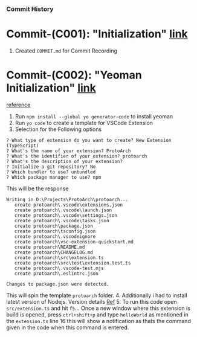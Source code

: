 ### Commit History

# Commit-(C001): "Initialization" [link](https://github.com/joabeliot/ProtoArch/tree/048337b67e19818e95a905f0f14b9b02ad9677b5)
1. Created `COMMIT.md` for Commit Recording

# Commit-(C002): "Yeoman Initialization" [link]()
[reference](https://code.visualstudio.com/api/get-started/your-first-extension)
1. Run `npm install --global yo generator-code` to install yeoman
2. Run `yo code` to create a template for VSCode Extension
3. Selection for the Following options
```shell
? What type of extension do you want to create? New Extension (TypeScript)
? What's the name of your extension? ProtoArch
? What's the identifier of your extension? protoarch
? What's the description of your extension? 
? Initialize a git repository? No       
? Which bundler to use? unbundled
? Which package manager to use? npm
```
This will be the response
```shell
Writing in D:\Projects\ProtoArch\protoarch...
   create protoarch\.vscode\extensions.json
   create protoarch\.vscode\launch.json    
   create protoarch\.vscode\settings.json
   create protoarch\.vscode\tasks.json
   create protoarch\package.json
   create protoarch\tsconfig.json
   create protoarch\.vscodeignore
   create protoarch\vsc-extension-quickstart.md
   create protoarch\README.md
   create protoarch\CHANGELOG.md
   create protoarch\src\extension.ts
   create protoarch\src\test\extension.test.ts
   create protoarch\.vscode-test.mjs
   create protoarch\.eslintrc.json

Changes to package.json were detected.
```

This will spin the template `protoarch` folder.
4. Additionally i had to install latest version of Nodejs. Version details [Ref](https://nodejs.org/en/download/package-manager/current)
5. To run this code open `src/extension.ts` and hit `f5`... Once a new window where this extension is build is opened, press `ctrl+shift+p` and type `helloWorld` as mentioned in the `extension.ts` line 16 this will show a notification as thats the command given in the code when this command is entered.